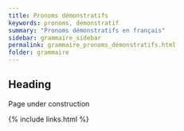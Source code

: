 ```yaml
---
title: Pronoms démonstratifs
keywords: pronoms, démonstratif
summary: "Pronoms démonstratifs en français"
sidebar: grammaire_sidebar
permalink: grammaire_pronoms_démonstratifs.html
folder: grammaire
---
```


## Heading

Page under construction

{% include links.html %}
